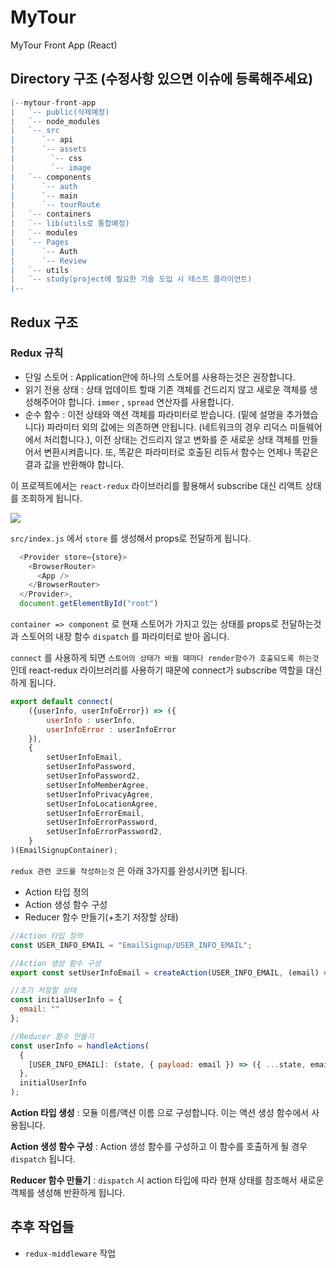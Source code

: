 # MyTour
MyTour Front App (React)



## Directory 구조 (수정사항 있으면 이슈에 등록해주세요)

```javascript
|--mytour-front-app
|   `-- public(삭제예정)
|   `-- node_modules
|   `-- src
|      `-- api
|      `-- assets
|        `-- css 
|        `-- image
|   `-- components
|      `-- auth
|      `-- main
|      `-- tourRoute
|   `-- containers
|   `-- lib(utils로 통합예정)
|   `-- modules
|   `-- Pages
|      `-- Auth
|      `-- Review
|   `-- utils
|   `-- study(project에 필요한 기술 도입 시 테스트 클라이언트)
|-- 
```



## Redux 구조

### Redux 규칙

- 단일 스토어 : Application안에 하나의 스토어를 사용하는것은 권장합니다. 
- 읽기 전용 상태 : 상태 업데이트 할때 기존 객체를 건드리지 않고 새로운 객체를 생성해주어야 합니다. `immer` , `spread` 연산자를 사용합니다.
- 순수 함수 : 이전 상태와 액션 객체를 파라미터로 받습니다. (밑에 설명을 추가했습니다) 파라미터 외의 값에는 의존하면 안됩니다. (네트워크의 경우  리덕스 미들웨어에서 처리합니다.), 이전 상태는 건드리지 않고 변화를 준 새로운 상태 객체를 만들어서 변환시켜줍니다. 또, 똑같은 파라미터로 호출된 리듀서 함수는 언제나 똑같은 결과 값을 반환해야 합니다. 



이 프로젝트에서는 `react-redux` 라이브러리를 활용해서 subscribe 대신 리액트 상태를 조회하게 됩니다.





![](https://miro.medium.com/max/2732/1*M9d5RTuCdIQUhJuuJY10sw.png)

`src/index.js` 에서 `store` 를 생성해서 props로 전달하게 됩니다. 

```javascript
  <Provider store={store}>
    <BrowserRouter>
      <App />
    </BrowserRouter>
  </Provider>,
  document.getElementById("root")
```



`container => component` 로 현재 스토어가 가지고 있는 상태를 props로 전달하는것 과 스토어의 내장 함수 `dispatch` 를 파라미터로 받아 옵니다.

`connect` 를 사용하게 되면 `스토어의 상태가 바뀔 때마다 render함수가 호출되도록 하는것` 인데 react-redux 라이브러리를 사용하기 때문에 connect가 subscribe 역할을 대신하게 됩니다. 

```JavaScript
export default connect(
    ({userInfo, userInfoError}) => ({
        userInfo : userInfo,
        userInfoError : userInfoError
    }),
    {
        setUserInfoEmail,
        setUserInfoPassword,
        setUserInfoPassword2,
        setUserInfoMemberAgree,
        setUserInfoPrivacyAgree,
        setUserInfoLocationAgree,
        setUserInfoErrorEmail,
        setUserInfoErrorPassword,
        setUserInfoErrorPassword2,
    }
)(EmailSignupContainer);
```



`redux 관련 코드를 작성하는것` 은 아래 3가지를 완성시키면 됩니다.  

- Action 타입 정의
- Action 생성 함수 구성
- Reducer 함수 만들기(+초기 저장할 상태)

```javascript
//Action 타입 정의
const USER_INFO_EMAIL = "EmailSignup/USER_INFO_EMAIL";

//Action 생성 함수 구성
export const setUserInfoEmail = createAction(USER_INFO_EMAIL, (email) => email);

//초기 저장할 상태
const initialUserInfo = {
  email: ""
};

//Reducer 함수 만들기
const userInfo = handleActions(
  {
    [USER_INFO_EMAIL]: (state, { payload: email }) => ({ ...state, email }),
  },
  initialUserInfo
);
```



**Action 타입 생성** : 모듈 이름/액션 이름 으로 구성합니다. 이는 액션 생성 함수에서 사용됩니다.

**Action 생성 함수 구성** : Action 생성 함수를 구성하고 이 함수를 호출하게 될 경우 `dispatch` 됩니다. 

**Reducer 함수 만들기** : `dispatch` 시 action 타입에 따라 현재 상태를 참조해서 새로운 객체를 생성해 반환하게 됩니다. 



## 추후 작업들

- `redux-middleware` 작업

